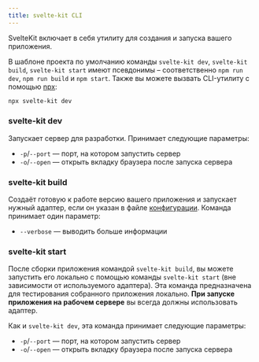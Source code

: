 ```yaml
---
title: svelte-kit CLI
---
```


SvelteKit включает в себя утилиту для создания и запуска вашего приложения.

В шаблоне проекта по умолчанию команды `svelte-kit dev`, `svelte-kit build`, `svelte-kit start` имеют псевдонимы – соответственно `npm run dev`, `npm run build` и `npm start`. Также вы можете вызвать CLI-утилиту с помощью [npx](https://www.npmjs.com/package/npx):

```bash
npx svelte-kit dev
```

### svelte-kit dev

Запускает сервер для разработки. Принимает следующие параметры:

* `-p`/`--port` — порт, на котором запустить сервер
* `-o`/`--open` — открыть вкладку браузера после запуска сервера

### svelte-kit build

Создаёт готовую к работе версию вашего приложения и запускает нужный адаптер, если он указан в файле [конфигурации](#конфигурация). Команда принимает один параметр:

* `--verbose` — выводить больше информации

### svelte-kit start

После сборки приложения командой `svelte-kit build`, вы можете запустить его локально с помощью команды `svelte-kit start` (вне зависимости от используемого адаптера). Эта команда предназначена для тестирования собранного приложения локально. **При запуске приложения на рабочем сервере** вы всегда должны использовать адаптер.

Как и `svelte-kit dev`, эта команда принимает следующие параметры:

* `-p`/`--port` — порт, на котором запустить сервер
* `-o`/`--open` — открыть вкладку браузера после запуска сервера